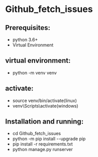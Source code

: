 # Github_fetch_issues

## Prerequisites:
* python 3.6+
* Virtual Environment

## virtual environment:

* python -m venv venv
## activate:
* source venv/bin/activate(linux)
* venv\Scripts\activate(windows)

## Installation and running:
* cd Github_fetch_issues
* python -m pip install --upgrade pip
* pip install -r requirements.txt
* python manage.py runserver
